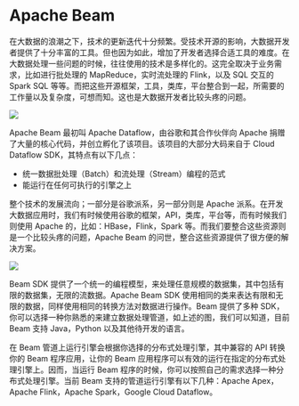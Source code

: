 # Apache Beam

在大数据的浪潮之下，技术的更新迭代十分频繁。受技术开源的影响，大数据开发者提供了十分丰富的工具。但也因为如此，增加了开发者选择合适工具的难度。在大数据处理一些问题的时候，往往使用的技术是多样化的。这完全取决于业务需求，比如进行批处理的 MapReduce，实时流处理的 Flink，以及 SQL 交互的 Spark SQL 等等。而把这些开源框架，工具，类库，平台整合到一起，所需要的工作量以及复杂度，可想而知。这也是大数据开发者比较头疼的问题。

![](https://i.postimg.cc/NFntSjWh/image.png)

Apache Beam 最初叫 Apache Dataflow，由谷歌和其合作伙伴向 Apache 捐赠了大量的核心代码，并创立孵化了该项目。该项目的大部分大码来自于 Cloud Dataflow SDK，其特点有以下几点：

- 统一数据批处理（Batch）和流处理（Stream）编程的范式
- 能运行在任何可执行的引擎之上

整个技术的发展流向；一部分是谷歌派系，另一部分则是 Apache 派系。在开发大数据应用时，我们有时候使用谷歌的框架，API，类库，平台等，而有时候我们则使用 Apache 的，比如：HBase，Flink，Spark 等。而我们要整合这些资源则是一个比较头疼的问题，Apache Beam 的问世，整合这些资源提供了很方便的解决方案。

![](https://assets.ng-tech.icu/item/20230503195639.png)

Beam SDK 提供了一个统一的编程模型，来处理任意规模的数据集，其中包括有限的数据集，无限的流数据。Apache Beam SDK 使用相同的类来表达有限和无限的数据，同样使用相同的转换方法对数据进行操作。Beam 提供了多种 SDK，你可以选择一种你熟悉的来建立数据处理管道，如上述的图，我们可以知道，目前 Beam 支持 Java，Python 以及其他待开发的语言。

在 Beam 管道上运行引擎会根据你选择的分布式处理引擎，其中兼容的 API 转换你的 Beam 程序应用，让你的 Beam 应用程序可以有效的运行在指定的分布式处理引擎上。因而，当运行 Beam 程序的时候，你可以按照自己的需求选择一种分布式处理引擎。当前 Beam 支持的管道运行引擎有以下几种：Apache Apex，Apache Flink，Apache Spark，Google Cloud Dataflow。
